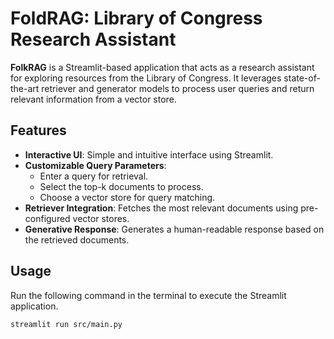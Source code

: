 # FoldRAG: Library of Congress Research Assistant

**FolkRAG** is a Streamlit-based application that acts as a research assistant for exploring resources from the Library of Congress. It leverages state-of-the-art retriever and generator models to process user queries and return relevant information from a vector store.

## Features

- **Interactive UI**: Simple and intuitive interface using Streamlit.
- **Customizable Query Parameters**:
  - Enter a query for retrieval.
  - Select the top-k documents to process.
  - Choose a vector store for query matching.
- **Retriever Integration**: Fetches the most relevant documents using pre-configured vector stores.
- **Generative Response**: Generates a human-readable response based on the retrieved documents.

## Usage
Run the following command in the terminal to execute the Streamlit application.
```bash
streamlit run src/main.py
``` 
